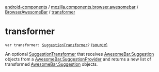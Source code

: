 [android-components](../../index.md) / [mozilla.components.browser.awesomebar](../index.md) / [BrowserAwesomeBar](index.md) / [transformer](./transformer.md)

# transformer

`var transformer: `[`SuggestionTransformer`](../../mozilla.components.browser.awesomebar.transform/-suggestion-transformer/index.md)`?` [(source)](https://github.com/mozilla-mobile/android-components/blob/master/components/browser/awesomebar/src/main/java/mozilla/components/browser/awesomebar/BrowserAwesomeBar.kt#L65)

An optional [SuggestionTransformer](../../mozilla.components.browser.awesomebar.transform/-suggestion-transformer/index.md) that receives [AwesomeBar.Suggestion](../../mozilla.components.concept.awesomebar/-awesome-bar/-suggestion/index.md) objects from a
[AwesomeBar.SuggestionProvider](../../mozilla.components.concept.awesomebar/-awesome-bar/-suggestion-provider/index.md) and returns a new list of transformed [AwesomeBar.Suggestion](../../mozilla.components.concept.awesomebar/-awesome-bar/-suggestion/index.md) objects.

